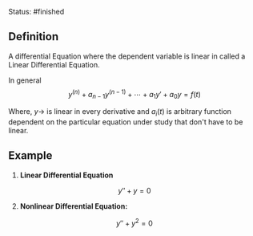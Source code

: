 Status: #finished 
## Definition
A differential Equation where the dependent variable is linear in called  a Linear Differential Equation. 

In general 
$$
y^{(n)} + a_{n-1}y^{(n-1)} + \cdots + a_1 y' + a_0 y = f(t)
$$

Where, $y\rightarrow$ is linear in every derivative and $a_i(t)$ is arbitrary function dependent on the particular equation under study that don't have to be linear. 
## Example
1. **Linear Differential Equation** 
 
$$
y'' +y =0
$$

2.  **Nonlinear Differential Equation:**
	
$$
y''+ y^2 =0
$$







